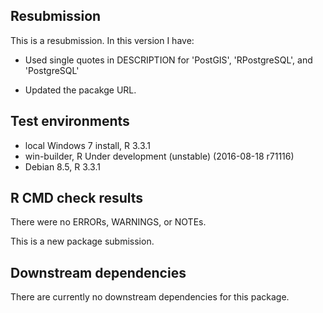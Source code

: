 ## Resubmission
This is a resubmission. In this version I have:

* Used single quotes in DESCRIPTION for 'PostGIS', 'RPostgreSQL', and 'PostgreSQL'

* Updated the pacakge URL.

## Test environments
* local Windows 7 install, R 3.3.1
* win-builder, R Under development (unstable) (2016-08-18 r71116)
* Debian 8.5, R 3.3.1

## R CMD check results
There were no ERRORs, WARNINGS, or NOTEs.

This is a new package submission.

## Downstream dependencies
There are currently no downstream dependencies for this package.